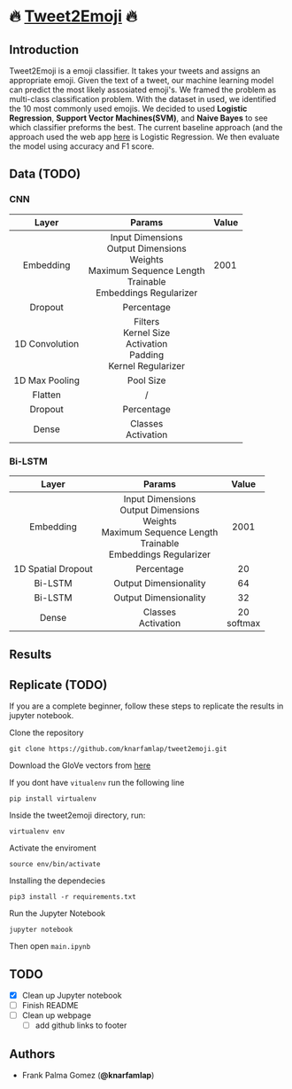 # :fire: [Tweet2Emoji](https://tweet02emoji.herokuapp.com/) :fire:

## Introduction

Tweet2Emoji is a emoji classifier. It takes your tweets and assigns an appropriate emoji. Given the text of a tweet, our machine learning model can predict the most likely assosiated emoji's. We framed the problem as multi-class classification problem. With the dataset in used, we identified the 10 most commonly used emojis. We decided to used **Logistic Regression**, **Support Vector Machines(SVM)**, and **Naive Bayes** to see which classifier preforms the best. The current baseline approach (and the approach used the web app [here](Tweet2Emoji](https://tweet02emoji.herokuapp.com/)) is Logistic Regression. We then evaluate the model using accuracy and F1 score.


## Data (TODO)


### CNN 

|      Layer     |                                                              Params                                                             | Value |
|:--------------:|:-------------------------------------------------------------------------------------------------------------------------------:|-------|
|    Embedding   | Input Dimensions <br> Output Dimensions <br> Weights <br> Maximum Sequence Length <br> Trainable<br> Embeddings Regularizer<br> |2001   |
|     Dropout    |                                                            Percentage                                                           |       |
| 1D Convolution |                        Filters<br> Kernel Size <br> Activation <br> Padding <br> Kernel Regularizer <br>                        |       |
| 1D Max Pooling | Pool Size                                                                                                                       |       |
| Flatten        | /                                                                                                                               |       |
| Dropout        | Percentage                                                                                                                      |       |
| Dense          | Classes <br> Activation                                                                                                         |       |


###  Bi-LSTM

|      Layer            |                                                              Params                                                             | Value |
|:---------------------:|:-------------------------------------------------------------------------------------------------------------------------------:|:-------:|
|Embedding              | Input Dimensions <br> Output Dimensions <br> Weights <br> Maximum Sequence Length <br> Trainable<br> Embeddings Regularizer<br> |2001   |
|1D Spatial Dropout     |                                                            Percentage                                                           |20     |
|Bi-LSTM                | Output Dimensionality                                                                                                           |64     |
|Bi-LSTM                | Output Dimensionality                                                                                                           |32     | 
|Dense                  | Classes <br> Activation                                                                                                         |20<br>softmax|



## Results


## Replicate (TODO)

If you are a complete beginner, follow these steps to replicate the results in jupyter notebook. 

Clone the repository

```
git clone https://github.com/knarfamlap/tweet2emoji.git
```

Download the GloVe vectors from [here]()

If you dont have `vitualenv` run the following line

```
pip install virtualenv
```

Inside the tweet2emoji directory, run:

```
virtualenv env
```

Activate the enviroment

```
source env/bin/activate
```

Installing the dependecies

```
pip3 install -r requirements.txt
```

Run the Jupyter Notebook

```
jupyter notebook
```

Then open `main.ipynb` 



## TODO
- [x] Clean up Jupyter notebook
- [ ] Finish README
- [ ] Clean up webpage
  - [ ] add github links to footer

## Authors
- Frank Palma Gomez  (**@knarfamlap**)